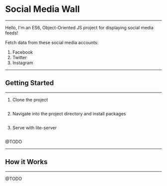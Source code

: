 # Social Media Wall
---
Hello, I'm an ES6, Object-Oriented JS project for displaying social media feeds!

Fetch data from these social media accounts:
1. Facebook
2. Twitter
3. Instagram
---
## Getting Started
---
1. Clone the project
```$ git clone https://github.com/JustinMckee/social-media-wall.git social-media-wall
```
2. Navigate into the project directory and install packages
```$ npm install
```
3. Serve with lite-server
```$ npm run dev
```

@TODO

---
## How it Works
---
@TODO
